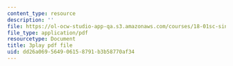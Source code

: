 ```yaml
---
content_type: resource
description: ''
file: https://ol-ocw-studio-app-qa.s3.amazonaws.com/courses/18-01sc-single-variable-calculus-fall-2010/dd26a069564906158791b3b58770af34_QKXAd2PhZGY.pdf
file_type: application/pdf
resourcetype: Document
title: 3play pdf file
uid: dd26a069-5649-0615-8791-b3b58770af34
---
```

